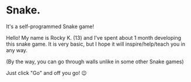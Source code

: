 # Snake.
It's a self-programmed Snake game!

Hello! My name is Rocky K. (13) and I've spent about 1 month developing this snake game. It is very basic, but I hope it will inspire/help/teach you in any way. 

(By the way, you can go through walls unlike in some other Snake games)

Just click "Go" and off you go! 😉

